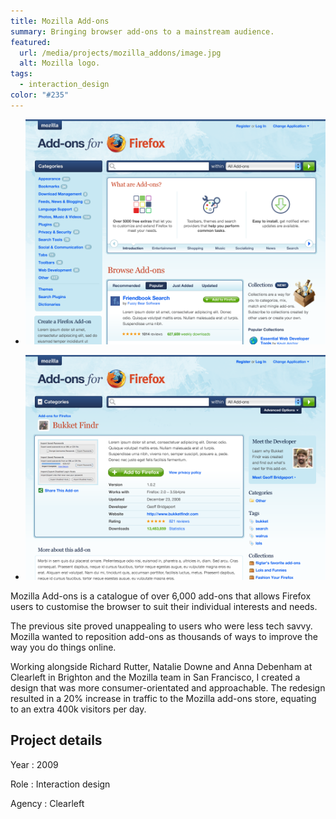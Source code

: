 ```yaml
---
title: Mozilla Add-ons
summary: Bringing browser add-ons to a mainstream audience.
featured:
  url: /media/projects/mozilla_addons/image.jpg
  alt: Mozilla logo.
tags:
  - interaction_design
color: "#235"
---
```


- ![Home page.](../media/projects/mozilla_addons/homepage.png#screenshot)

- ![Add-on detail page.](../media/projects/mozilla_addons/addon.png#screenshot)

Mozilla Add-ons is a catalogue of over 6,000 add-ons that allows Firefox users to customise the browser to suit their individual interests and needs.

The previous site proved unappealing to users who were less tech savvy. Mozilla wanted to reposition add-ons as thousands of ways to improve the way you do things online.

Working alongside Richard Rutter, Natalie Downe and Anna Debenham at Clearleft in Brighton and the Mozilla team in San Francisco, I created a design that was more consumer-orientated and approachable. The redesign resulted in a 20% increase in traffic to the Mozilla add-ons store, equating to an extra 400k visitors per day.

## Project details

Year
: 2009

Role
: Interaction design

Agency
: Clearleft
